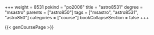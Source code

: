 +++
weight = 8531
pokind = "po2006"
title = "astro8531"
degree = "msastro"
parents = ["astro850"]
tags = ["msastro", "astro8531", "astro850"]
categories = ["course"]
bookCollapseSection = false
+++

{{< genCoursePage >}}
